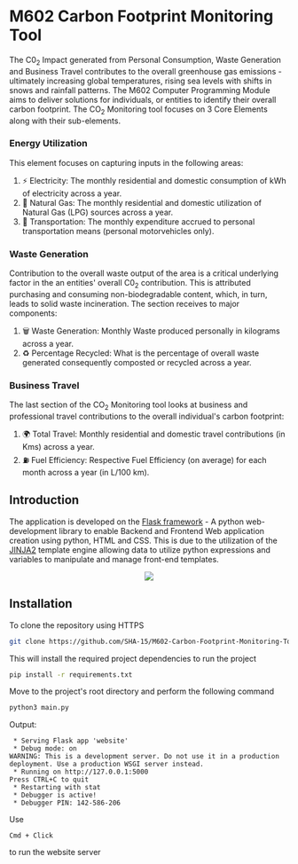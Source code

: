 # M602 Carbon Footprint Monitoring Tool

The C0<sub>2</sub> Impact generated from Personal Consumption, Waste Generation and Business Travel contributes to the overall greenhouse gas emissions - ultimately increasing global temperatures, rising sea levels with shifts in snows and rainfall patterns. The M602 Computer Programming Module aims to deliver solutions for individuals, or entities to identify their overall carbon footprint.
The CO<sub>2</sub> Monitoring tool focuses on 3 Core Elements along with their sub-elements.

### Energy Utilization
This element focuses on capturing inputs in the following areas:
1. ⚡ Electricity: The monthly residential and domestic consumption of kWh of electricity across a year.
2. 💨 Natural Gas: The monthly residential and domestic utilization of Natural Gas (LPG) sources across a year.
3. 🚗 Transportation: The monthly expenditure accrued to personal transportation means (personal motorvehicles only).

### Waste Generation
Contribution to the overall waste output of the area is a critical underlying factor in the an entities' overall C0<sub>2</sub> contribution. This is attributed purchasing and consuming non-biodegradable content, which, in turn, leads to solid waste incineration. The section receives to major components:
1. 🗑️ Waste Generation: Monthly Waste produced personally in kilograms across a year.
2. ♻️ Percentage Recycled: What is the percentage of overall waste generated consequently composted or recycled across a year.

### Business Travel
The last section of the CO<sub>2</sub> Monitoring tool looks at business and professional travel contributions to the overall individual's carbon footprint:
1. 🌍 Total Travel: Monthly residential and domestic travel contributions (in Kms) across a year.
2. ⛽ Fuel Efficiency: Respective Fuel Efficiency (on average) for each month across a year (in L/100 km).

## Introduction

The application is developed on the [Flask framework](https://flask.palletsprojects.com/en/3.0.x/) - A python web-development library to enable Backend and Frontend Web application creation using python, HTML and CSS. This is due to the utilization of the [JINJA2](https://jinja.palletsprojects.com/en/2.11.x/templates/) template engine allowing data to utilize python expressions and variables to manipulate and manage front-end templates.

<p align="center">
  <img src="https://github.com/SHA-15/M602-Carbon-Footprint-Monitoring-Tool/blob/main/readme_content/ScreenRecording2024-03-22at16.08.56-ezgif.com-video-to-gif-converter.gif">
</p>

## Installation
To clone the repository using HTTPS

```bash
git clone https://github.com/SHA-15/M602-Carbon-Footprint-Monitoring-Tool.git
```

This will install the required project dependencies to run the project

```bash
pip install -r requirements.txt
```

Move to the project's root directory and perform the following command

```python
python3 main.py
```

Output:
```
 * Serving Flask app 'website'
 * Debug mode: on
WARNING: This is a development server. Do not use it in a production deployment. Use a production WSGI server instead.
 * Running on http://127.0.0.1:5000
Press CTRL+C to quit
 * Restarting with stat
 * Debugger is active!
 * Debugger PIN: 142-586-206
```

Use 
```
Cmd + Click
```
to run the website server
















